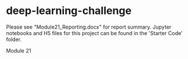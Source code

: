 # deep-learning-challenge

Please see "Module21_Reporting.docx" for report summary.
Jupyter notebooks and H5 files for this project can be found in the 'Starter Code' folder.


Module 21
